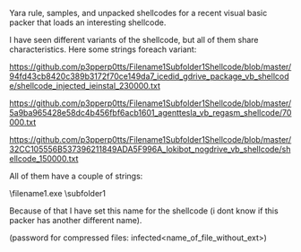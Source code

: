 Yara rule, samples, and unpacked shellcodes for a recent visual basic packer that loads an interesting shellcode.

I have seen different variants of the shellcode, but all of them share characteristics. Here some strings foreach variant:

https://github.com/p3pperp0tts/Filename1Subfolder1Shellcode/blob/master/94fd43cb8420c389b3172f70ce149da7_icedid_gdrive_package_vb_shellcode/shellcode_injected_ieinstal_230000.txt

https://github.com/p3pperp0tts/Filename1Subfolder1Shellcode/blob/master/5a9ba965428e58dc4b456fbf6acb1601_agenttesla_vb_regasm_shellcode/70000.txt

https://github.com/p3pperp0tts/Filename1Subfolder1Shellcode/blob/master/32CC105556B537396211849ADA5F996A_lokibot_nogdrive_vb_shellcode/shellcode_150000.txt

All of them have a couple of strings:

\filename1.exe
\subfolder1

Because of that I have set this name for the shellcode (i dont know if this packer has another different name). 

(password for compressed files: infected<name_of_file_without_ext>)
